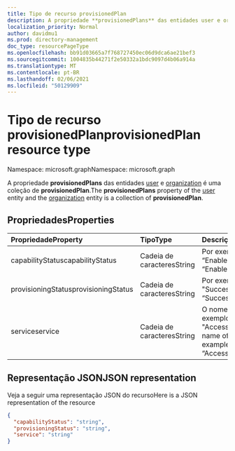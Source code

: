 ```yaml
---
title: Tipo de recurso provisionedPlan
description: A propriedade **provisionedPlans** das entidades user e organization é uma coleção de **provisionedPlan**.
localization_priority: Normal
author: davidmu1
ms.prod: directory-management
doc_type: resourcePageType
ms.openlocfilehash: bb91d03665a7f768727450ec06d9dca6ae21bef3
ms.sourcegitcommit: 1004835b44271f2e50332a1bdc9097d4b06a914a
ms.translationtype: MT
ms.contentlocale: pt-BR
ms.lasthandoff: 02/06/2021
ms.locfileid: "50129909"
---
```

# <a name="provisionedplan-resource-type"></a><span data-ttu-id="3ddb2-103">Tipo de recurso provisionedPlan</span><span class="sxs-lookup"><span data-stu-id="3ddb2-103">provisionedPlan resource type</span></span>

<span data-ttu-id="3ddb2-104">Namespace: microsoft.graph</span><span class="sxs-lookup"><span data-stu-id="3ddb2-104">Namespace: microsoft.graph</span></span>

<span data-ttu-id="3ddb2-105">A propriedade **provisionedPlans** das entidades [user](user.md) e [organization](organization.md) é uma coleção de **provisionedPlan**.</span><span class="sxs-lookup"><span data-stu-id="3ddb2-105">The **provisionedPlans** property of the [user](user.md) entity and the [organization](organization.md) entity is a collection of **provisionedPlan**.</span></span>


## <a name="properties"></a><span data-ttu-id="3ddb2-106">Propriedades</span><span class="sxs-lookup"><span data-stu-id="3ddb2-106">Properties</span></span>
| <span data-ttu-id="3ddb2-107">Propriedade</span><span class="sxs-lookup"><span data-stu-id="3ddb2-107">Property</span></span>     | <span data-ttu-id="3ddb2-108">Tipo</span><span class="sxs-lookup"><span data-stu-id="3ddb2-108">Type</span></span>   |<span data-ttu-id="3ddb2-109">Descrição</span><span class="sxs-lookup"><span data-stu-id="3ddb2-109">Description</span></span>|
|:---------------|:--------|:----------|
|<span data-ttu-id="3ddb2-110">capabilityStatus</span><span class="sxs-lookup"><span data-stu-id="3ddb2-110">capabilityStatus</span></span>|<span data-ttu-id="3ddb2-111">Cadeia de caracteres</span><span class="sxs-lookup"><span data-stu-id="3ddb2-111">String</span></span>|<span data-ttu-id="3ddb2-112">Por exemplo, “Enabled”.</span><span class="sxs-lookup"><span data-stu-id="3ddb2-112">For example, “Enabled”.</span></span>|
|<span data-ttu-id="3ddb2-113">provisioningStatus</span><span class="sxs-lookup"><span data-stu-id="3ddb2-113">provisioningStatus</span></span>|<span data-ttu-id="3ddb2-114">Cadeia de caracteres</span><span class="sxs-lookup"><span data-stu-id="3ddb2-114">String</span></span>|<span data-ttu-id="3ddb2-115">Por exemplo, "Success".</span><span class="sxs-lookup"><span data-stu-id="3ddb2-115">For example, “Success”.</span></span>|
|<span data-ttu-id="3ddb2-116">service</span><span class="sxs-lookup"><span data-stu-id="3ddb2-116">service</span></span>|<span data-ttu-id="3ddb2-117">Cadeia de caracteres</span><span class="sxs-lookup"><span data-stu-id="3ddb2-117">String</span></span>|<span data-ttu-id="3ddb2-118">O nome do serviço; por exemplo, "AccessControlS2S".</span><span class="sxs-lookup"><span data-stu-id="3ddb2-118">The name of the service; for example, “AccessControlS2S”</span></span>|

## <a name="json-representation"></a><span data-ttu-id="3ddb2-119">Representação JSON</span><span class="sxs-lookup"><span data-stu-id="3ddb2-119">JSON representation</span></span>

<span data-ttu-id="3ddb2-120">Veja a seguir uma representação JSON do recurso</span><span class="sxs-lookup"><span data-stu-id="3ddb2-120">Here is a JSON representation of the resource</span></span>

<!-- {
  "blockType": "resource",
  "optionalProperties": [

  ],
  "@odata.type": "microsoft.graph.provisionedPlan"
}-->

```json
{
  "capabilityStatus": "string",
  "provisioningStatus": "string",
  "service": "string"
}

```

<!-- uuid: 8fcb5dbc-d5aa-4681-8e31-b001d5168d79
2015-10-25 14:57:30 UTC -->
<!-- {
  "type": "#page.annotation",
  "description": "provisionedPlan resource",
  "keywords": "",
  "section": "documentation",
  "tocPath": ""
}-->

